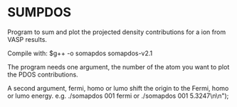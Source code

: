 # SUMPDOS

Program to sum and plot the projected density contributions for a ion from VASP results.

Compile with: $g++ -o somapdos somapdos-v2.1

The program needs one argument, the number of the atom you want to plot the PDOS contributions. 

A second argument, fermi, homo or lumo shift the origin to the Fermi, homo or lumo energy. e.g. ./somapdos 001 fermi  or ./somapdos 001 5.3247\n\n");


